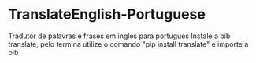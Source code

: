 # TranslateEnglish-Portuguese
 Tradutor de palavras e frases em ingles para portugues
 Instale a bib translate, pelo termina utilize o comando "pip install translate" e importe a bib 
